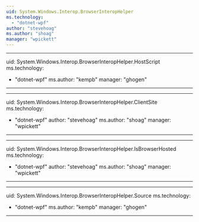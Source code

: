 ```yaml
---
uid: System.Windows.Interop.BrowserInteropHelper
ms.technology: 
  - "dotnet-wpf"
author: "stevehoag"
ms.author: "shoag"
manager: "wpickett"
---
```


---
uid: System.Windows.Interop.BrowserInteropHelper.HostScript
ms.technology: 
  - "dotnet-wpf"
ms.author: "kempb"
manager: "ghogen"
---

---
uid: System.Windows.Interop.BrowserInteropHelper.ClientSite
ms.technology: 
  - "dotnet-wpf"
author: "stevehoag"
ms.author: "shoag"
manager: "wpickett"
---

---
uid: System.Windows.Interop.BrowserInteropHelper.IsBrowserHosted
ms.technology: 
  - "dotnet-wpf"
author: "stevehoag"
ms.author: "shoag"
manager: "wpickett"
---

---
uid: System.Windows.Interop.BrowserInteropHelper.Source
ms.technology: 
  - "dotnet-wpf"
ms.author: "kempb"
manager: "ghogen"
---
